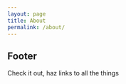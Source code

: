 ```yaml
---
layout: page
title: About
permalink: /about/
---
```


## Footer

Check it out, haz links to all the things
